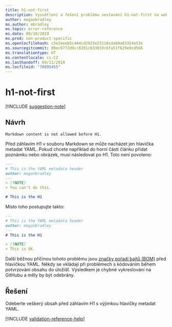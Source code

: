 ```yaml
---
title: h1-not-first
description: Vysvětlení a řešení problému sestavení h1-not-first na webu Docs
author: meganbradley
ms.author: mbradley
ms.topic: error-reference
ms.date: 09/10/2019
ms.prod: non-product-specific
ms.openlocfilehash: c5e2eeeb5c464cd2923e23110cdab9a83324e53e
ms.sourcegitcommit: 89ec9772d9cc8281c633833c6fa51f629e9cd566
ms.translationtype: HT
ms.contentlocale: cs-CZ
ms.lasthandoff: 09/11/2019
ms.locfileid: "70895455"
---
```

# <a name="h1-not-first"></a>h1-not-first

[!INCLUDE [suggestion-note](includes/suggestion-note.md)]

## <a name="suggestion"></a>Návrh

`Markdown content is not allowed before H1.`

Před záhlavím H1 v souboru Markdown se může nacházet jen hlavička metadat YAML. Pokud chcete například do horní části článku přidat poznámku nebo obrázek, musí následovat po H1. Toto není povoleno:

```markdown
---
# This is the YAML metadata header
author: meganbradley
---
> [!NOTE]
> You can't do this.

# This is the H1
```

Místo toho postupujte takto:

```markdown
---
# This is the YAML metadata header
author: meganbradley
---
# This is the H1

> [!NOTE]
> This is OK.
```

Další běžnou příčinou tohoto problému jsou [značky pořadí bajtů (BOM)](http://www.websina.com/bugzero/kb/unicode-bom.html) před hlavičkou YAML. Někdy se vkládají při problémech s kódováním během potvrzování obsahu do úložišť. Výsledkem je chybné vykreslování na GitHubu a měly by být odebrány.

## <a name="resolution"></a>Řešení

Odeberte veškerý obsah před záhlavím H1 s výjimkou hlavičky metadat YAML.

<!--make sure to add this file to your includes folder and verify the path-->
[!INCLUDE [validation-reference-help](includes/validation-reference-help.md)]
